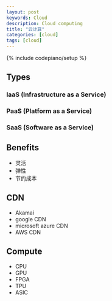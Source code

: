 ```yaml
---
layout: post
keywords: Cloud 
description: Cloud computing
title: "云计算"
categories: [cloud]
tags: [cloud]
---
```

{% include codepiano/setup %}

## Types
### IaaS (Infrastructure as a Service)
### PaaS (Platform as a Service)
### SaaS (Software as a Service)

## Benefits
* 灵活
* 弹性
* 节约成本

## CDN
* Akamai
* google CDN
* microsoft azure CDN
* AWS CDN

## Compute
* CPU
* GPU
* FPGA
* TPU
* ASIC
